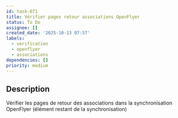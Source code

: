 ```yaml
---
id: task-071
title: Vérifier pages retour associations OpenFlyer
status: To Do
assignee: []
created_date: '2025-10-13 07:57'
labels:
  - verification
  - openflyer
  - associations
dependencies: []
priority: medium
---
```


## Description

<!-- SECTION:DESCRIPTION:BEGIN -->
Vérifier les pages de retour des associations dans la synchronisation OpenFlyer (élément restant de la synchronisation)
<!-- SECTION:DESCRIPTION:END -->
